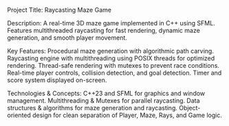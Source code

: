 Project Title: Raycasting Maze Game

Description:
A real-time 3D maze game implemented in C++ using SFML. Features multithreaded raycasting for fast rendering, dynamic maze generation, and smooth player movement.

Key Features:
Procedural maze generation with algorithmic path carving.
Raycasting engine with multithreading using POSIX threads for optimized rendering.
Thread-safe rendering with mutexes to prevent race conditions.
Real-time player controls, collision detection, and goal detection.
Timer and score system displayed on-screen.

Technologies & Concepts:
C++23 and SFML for graphics and window management.
Multithreading & Mutexes for parallel raycasting.
Data structures & algorithms for maze generation and raycasting.
Object-oriented design for clean separation of Player, Maze, Rays, and Game logic.

